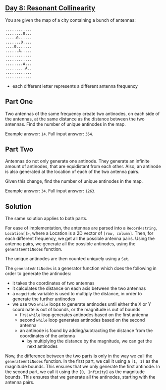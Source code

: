 ## [Day 8: Resonant Collinearity](https://adventofcode.com/2024/day/8)

You are given the map of a city containing a bunch of antennas:

```
............
........0...
.....0......
.......0....
....0.......
......A.....
............
............
........A...
.........A..
............
............
```

- each different letter represents a different antenna frequency

## Part One

Two antennas of the same frequency create two antinodes, on each side of the antennas, at the same distance as the distance between the two antennas.
Find the number of unique antinodes in the map.

Example answer: `14`.
Full input answer: `354`.

## Part Two

Antennas do not only generate one antinode. They generate an infinite amount of antinodes, that are equidistant from each other. Also, an antinode is also generated at the location of each of the two antenna pairs.

Given this change, find the number of unique antinodes in the map.

Example answer: `34`.
Full input answer: `1263`.

## Solution

The same solution applies to both parts.

For ease of implementation, the antennas are parsed into a `Record<string, Location[]>`, where a Location is a 2D vector of `[row, column]`.
Then, for each different frequency, we get all the possible antenna pairs. Using the antenna pairs, we generate all the possible antinodes, using the `generateAntiNodes` function.

The unique antinodes are then counted uniquely using a `Set`.

The `generateAntiNodes` is a generator function which does the following in order to generate the antinodes:
- it takes the coordinates of two antennas
- it calculates the distance on each axis between the two antennas
- a `magnitude` variable is used to multiply the distance, in order to generate the further antinodes
- we use two `while` loops to generate antinodes until either the X or Y coordinate is out of bounds, or the magnitude is out of bounds
  - first `while` loop generates antinodes based on the first antenna
  - second `while` loop generates antinodes based on the second antenna
  - an antinode is found by adding/subtracting the distance from the coordinates of the antenna
    - by multiplying the distance by the magnitude, we can get the next antinodes

Now, the difference between the two parts is only in the way we call the `generateAntiNodes` function.
In the first part, we call it using a `[1, 1]` as the magnitude bounds. This ensures that we only generate the first antinode.
In the second part, we call it using the `[0, Infinity]` as the magnitude bounds. This ensures that we generate all the antinodes, starting with the antenna pairs.
